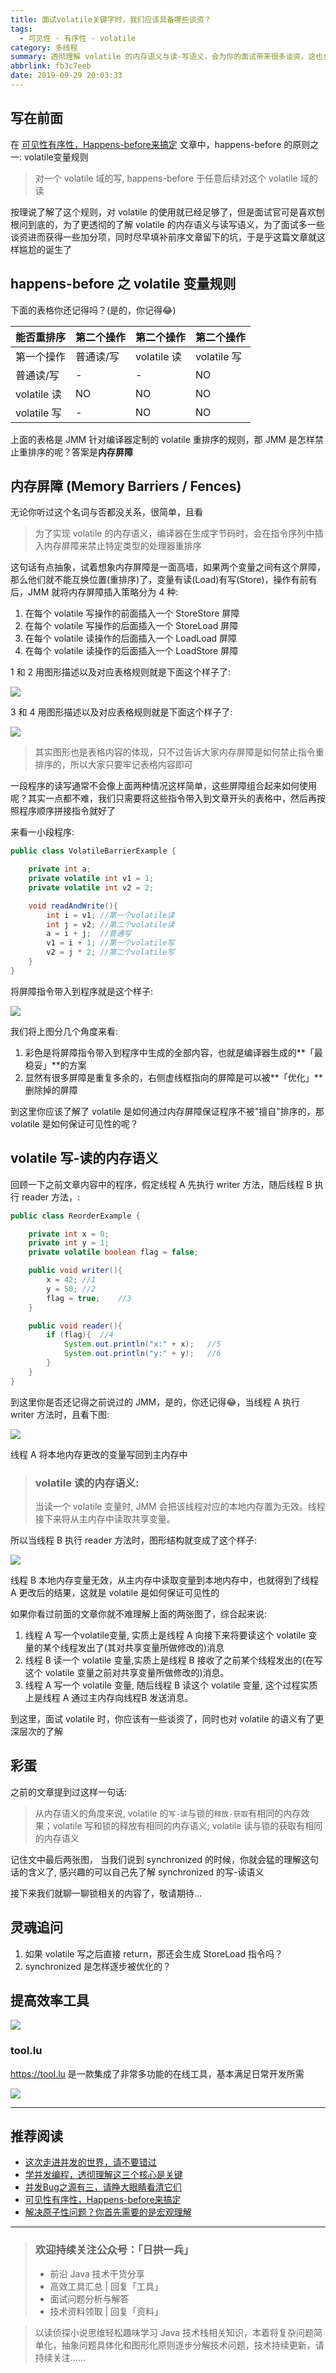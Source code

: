 ```yaml
---
title: 面试volatile关键字时，我们应该具备哪些谈资？
tags:
  - 可见性 - 有序性 - volatile
category: 多线程
summary: 透彻理解 volatile 的内存语义与读-写语义，会为你的面试带来很多谈资，这也会为面试带来更多加分，其实很简单
abbrlink: fb3c7eeb
date: 2019-09-29 20:03:33
---
```



## 写在前面
在 [可见性有序性，Happens-before来搞定](https://dayarch.top/2019/09/12/you-xu-xing-ke-jian-xing-happens-before-lai-gao-ding/) 文章中，happens-before 的原则之一: volatile变量规则
>  对一个 volatile 域的写, happens-before 于任意后续对这个 volatile 域的读

按理说了解了这个规则，对 volatile 的使用就已经足够了，但是面试官可是喜欢刨根问到底的，为了更透彻的了解 volatile 的内存语义与读写语义，为了面试多一些谈资进而获得一些加分项，同时尽早填补前序文章留下的坑，于是乎这篇文章就这样尴尬的诞生了

## happens-before 之 volatile 变量规则
下面的表格你还记得吗？(是的，你记得😂)

| 能否重排序  |第二个操作   |第二个操作   |第二个操作   |
|---|---|---|---|
| 第一个操作  |普通读/写   | volatile 读  | volatile 写  |
|普通读/写   |  - | -  | NO  |
|volatile 读   | NO  | NO  | NO  |
| volatile 写  | -  | NO  | NO  |

上面的表格是 JMM 针对编译器定制的 volatile 重排序的规则，那 JMM 是怎样禁止重排序的呢？答案是**内存屏障**

## 内存屏障 (Memory Barriers / Fences)
无论你听过这个名词与否都没关系，很简单，且看

> 为了实现 volatile 的内存语义，编译器在生成字节码时，会在指令序列中插入内存屏障来禁止特定类型的处理器重排序

这句话有点抽象，试着想象内存屏障是一面高墙，如果两个变量之间有这个屏障，那么他们就不能互换位置(重排序)了，变量有读(Load)有写(Store)，操作有前有后，JMM 就将内存屏障插入策略分为 4 种:

1. 在每个 volatile 写操作的前面插入一个 StoreStore 屏障
2. 在每个 volatile 写操作的后面插入一个 StoreLoad 屏障
3. 在每个 volatile 读操作的后面插入一个 LoadLoad 屏障
4. 在每个 volatile 读操作的后面插入一个 LoadStore 屏障

1 和 2 用图形描述以及对应表格规则就是下面这个样子了:


![](http://rgyb.sunluomeng.top/%E5%85%AC%E4%BC%97%E8%B4%A6%E5%8F%B7%E6%96%87%E7%AB%A0/%E5%A4%9A%E7%BA%BF%E7%A8%8B/_image/2019-09-24/volatilepingzhang12.png)


3 和 4 用图形描述以及对应表格规则就是下面这个样子了:


![](http://rgyb.sunluomeng.top/%E5%85%AC%E4%BC%97%E8%B4%A6%E5%8F%B7%E6%96%87%E7%AB%A0/%E5%A4%9A%E7%BA%BF%E7%A8%8B/_image/2019-09-24/volatilepingzhang34.png)


> 其实图形也是表格内容的体现，只不过告诉大家内存屏障是如何禁止指令重排序的，所以大家只要牢记表格内容即可

一段程序的读写通常不会像上面两种情况这样简单，这些屏障组合起来如何使用呢？其实一点都不难，我们只需要将这些指令带入到文章开头的表格中，然后再按照程序顺序拼接指令就好了

来看一小段程序:
```java
public class VolatileBarrierExample {

	private int a;
	private volatile int v1 = 1;
	private volatile int v2 = 2;

	void readAndWrite(){
		int i = v1; //第一个volatile读
		int j = v2;	//第二个volatile读
		a = i + j;	//普通写
		v1 = i + 1;	//第一个volatile写
		v2 = j * 2;	//第二个volatile写
	}
}
```

将屏障指令带入到程序就是这个样子:

![](http://rgyb.sunluomeng.top/%E5%85%AC%E4%BC%97%E8%B4%A6%E5%8F%B7%E6%96%87%E7%AB%A0/%E5%A4%9A%E7%BA%BF%E7%A8%8B/_image/2019-09-24/volatile1234.png)

我们将上图分几个角度来看:
1. 彩色是将屏障指令带入到程序中生成的全部内容，也就是编译器生成的**「最稳妥」**的方案
2. 显然有很多屏障是重复多余的，右侧虚线框指向的屏障是可以被**「优化」**删除掉的屏障

到这里你应该了解了 volatile 是如何通过内存屏障保证程序不被"擅自"排序的，那 volatile 是如何保证可见性的呢？

## volatile 写-读的内存语义
回顾一下之前文章内容中的程序，假定线程 A 先执行 writer 方法，随后线程 B 执行 reader 方法，:
```java
public class ReorderExample {

	private int x = 0;
	private int y = 1;
	private volatile boolean flag = false;

	public void writer(){
		x = 42;	//1
		y = 50;	//2
		flag = true;	//3
	}

	public void reader(){
		if (flag){	//4
			System.out.println("x:" + x);	//5
			System.out.println("y:" + y);	//6
		}
	}
}
```
到这里你是否还记得之前说过的 JMM，是的，你还记得😂，当线程 A 执行 writer 方法时，且看下图:


![](http://rgyb.sunluomeng.top/%E5%85%AC%E4%BC%97%E8%B4%A6%E5%8F%B7%E6%96%87%E7%AB%A0/%E5%A4%9A%E7%BA%BF%E7%A8%8B/_image/2019-09-24/volatile%E5%8F%AF%E8%A7%81%E6%80%A7.png)

线程 A 将本地内存更改的变量写回到主内存中

> ### volatile 读的内存语义:
> 当读一个 volatile 变量时, JMM 会把该线程对应的本地内存置为无效。线程接下来将从主内存中读取共享变量。

所以当线程 B 执行 reader 方法时，图形结构就变成了这个样子:

![](http://rgyb.sunluomeng.top/%E5%85%AC%E4%BC%97%E8%B4%A6%E5%8F%B7%E6%96%87%E7%AB%A0/%E5%A4%9A%E7%BA%BF%E7%A8%8B/_image/2019-09-24/volatile%E5%8F%AF%E8%A7%81%E6%80%A7%E8%AF%BB.png)

线程 B 本地内存变量无效，从主内存中读取变量到本地内存中，也就得到了线程 A 更改后的结果，这就是 volatile 是如何保证可见性的

如果你看过前面的文章你就不难理解上面的两张图了，综合起来说:
1. 线程 A 写一个volatile变量, 实质上是线程 A 向接下来将要读这个 volatile 变量的某个线程发出了(其对共享变量所做修改的)消息
2. 线程 B 读一个 volatile 变量,实质上是线程 B 接收了之前某个线程发出的(在写这个 volatile 变量之前对共享变量所做修改的)消息。
3. 线程 A 写一个 volatile 变量, 随后线程 B 读这个 volatile 变量, 这个过程实质上是线程 A 通过主内存向线程B 发送消息。

到这里，面试 volatile 时，你应该有一些谈资了，同时也对 volatile 的语义有了更深层次的了解

## 彩蛋
之前的文章提到过这样一句话:
>  从内存语义的角度来说, volatile 的`写-读`与锁的`释放-获取`有相同的内存效果；volatile 写和锁的释放有相同的内存语义; volatile 读与锁的获取有相同的内存语义

记住文中最后两张图， 当我们说到 synchronized 的时候，你就会猛的理解这句话的含义了, 感兴趣的可以自己先了解 synchronized 的写-读语义

接下来我们就聊一聊锁相关的内容了，敬请期待...

## 灵魂追问
1. 如果 volatile 写之后直接 return，那还会生成 StoreLoad 指令吗？
2. synchronized 是怎样逐步被优化的？

## 提高效率工具

![](http://rgyb.sunluomeng.top/%E5%85%AC%E4%BC%97%E8%B4%A6%E5%8F%B7%E6%96%87%E7%AB%A0/%E6%84%9F%E6%83%B3%E4%B8%8E%E6%80%BB%E7%BB%93/_image/2019-06-18/b.png) 

### tool.lu
https://tool.lu 是一款集成了非常多功能的在线工具，基本满足日常开发所需

![](http://rgyb.sunluomeng.top/%E5%85%AC%E4%BC%97%E8%B4%A6%E5%8F%B7%E6%96%87%E7%AB%A0/%E5%A4%9A%E7%BA%BF%E7%A8%8B/_image/2019-09-24/2019-09-29-19-28-22.png)

--------

## 推荐阅读
+ [这次走进并发的世界，请不要错过 ](https://mp.weixin.qq.com/s/I53l5W_Wl-lMc-_FAeJ6WQ)
+ [学并发编程，透彻理解这三个核心是关键](https://mp.weixin.qq.com/s/SrNsvp2NjhAEqYugx6c-3Q)
+ [并发Bug之源有三，请睁大眼睛看清它们](https://mp.weixin.qq.com/s/fQcozKziqMxFMBkptpnuTw)
+ [可见性有序性，Happens-before来搞定](https://mp.weixin.qq.com/s/074jYZWZODJ5Z2qXyWy4gw)
+ [解决原子性问题？你首先需要的是宏观理解](https://mp.weixin.qq.com/s/SSfs_kz60MjfrvtwNhY7pg)

--------

> ### 欢迎持续关注公众号：「日拱一兵」
> - 前沿 Java 技术干货分享 
> - 高效工具汇总 | 回复「工具」
> - 面试问题分析与解答 
> - 技术资料领取 | 回复「资料」

> 以读侦探小说思维轻松趣味学习 Java 技术栈相关知识，本着将复杂问题简单化，抽象问题具体化和图形化原则逐步分解技术问题，技术持续更新，请持续关注......
